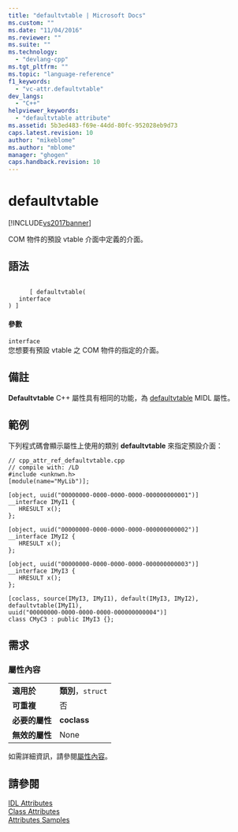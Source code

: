 ```yaml
---
title: "defaultvtable | Microsoft Docs"
ms.custom: ""
ms.date: "11/04/2016"
ms.reviewer: ""
ms.suite: ""
ms.technology: 
  - "devlang-cpp"
ms.tgt_pltfrm: ""
ms.topic: "language-reference"
f1_keywords: 
  - "vc-attr.defaultvtable"
dev_langs: 
  - "C++"
helpviewer_keywords: 
  - "defaultvtable attribute"
ms.assetid: 5b3ed483-f69e-44dd-80fc-952028eb9d73
caps.latest.revision: 10
author: "mikeblome"
ms.author: "mblome"
manager: "ghogen"
caps.handback.revision: 10
---
```

# defaultvtable
[!INCLUDE[vs2017banner](../assembler/inline/includes/vs2017banner.md)]

COM 物件的預設 vtable 介面中定義的介面。  
  
## 語法  
  
```  
  
      [ defaultvtable(  
   interface  
) ]  
```  
  
#### 參數  
 `interface`  
 您想要有預設 vtable 之 COM 物件的指定的介面。  
  
## 備註  
 **Defaultvtable** C\+\+ 屬性具有相同的功能，為 [defaultvtable](http://msdn.microsoft.com/library/windows/desktop/aa366795) MIDL 屬性。  
  
## 範例  
 下列程式碼會顯示屬性上使用的類別 **defaultvtable** 來指定預設介面：  
  
```  
// cpp_attr_ref_defaultvtable.cpp  
// compile with: /LD  
#include <unknwn.h>  
[module(name="MyLib")];  
  
[object, uuid("00000000-0000-0000-0000-000000000001")]  
__interface IMyI1 {  
   HRESULT x();  
};  
  
[object, uuid("00000000-0000-0000-0000-000000000002")]  
__interface IMyI2 {  
   HRESULT x();  
};  
  
[object, uuid("00000000-0000-0000-0000-000000000003")]  
__interface IMyI3 {  
   HRESULT x();  
};  
  
[coclass, source(IMyI3, IMyI1), default(IMyI3, IMyI2), defaultvtable(IMyI1),  
uuid("00000000-0000-0000-0000-000000000004")]  
class CMyC3 : public IMyI3 {};  
```  
  
## 需求  
  
### 屬性內容  
  
|||  
|-|-|  
|**適用於**|**類別**，`struct`|  
|**可重複**|否|  
|**必要的屬性**|**coclass**|  
|**無效的屬性**|None|  
  
 如需詳細資訊，請參閱[屬性內容](../windows/attribute-contexts.md)。  
  
## 請參閱  
 [IDL Attributes](../windows/idl-attributes.md)   
 [Class Attributes](../windows/class-attributes.md)   
 [Attributes Samples](http://msdn.microsoft.com/zh-tw/558ebdb2-082f-44dc-b442-d8d33bf7bdb8)